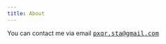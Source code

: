 ```yaml
---
title: About
---
```


You can contact me via email
<a href="mailto:pxqr.sta@gmail.com"><tt>pxqr.sta@gmail.com</tt></a>
